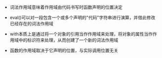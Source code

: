 + 词法作用域意味着作用域由代码书写时函数声明的位置决定
+ eval()可以对一段包含一个或多个声明的"代码"字符串进行演算，并借此修改已经存在的词法作用域
+ with本质上是通过将一个对象的引用当作作用域来处理，将对象的属性当作作用域中的标识符来处理，从而创建了一个新的词法作用域

+ 函数的作用域取决于它声明的位置，与实际调用位置无关